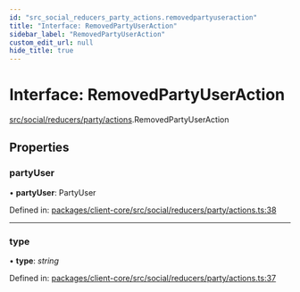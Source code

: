 ```yaml
---
id: "src_social_reducers_party_actions.removedpartyuseraction"
title: "Interface: RemovedPartyUserAction"
sidebar_label: "RemovedPartyUserAction"
custom_edit_url: null
hide_title: true
---
```


# Interface: RemovedPartyUserAction

[src/social/reducers/party/actions](../modules/src_social_reducers_party_actions.md).RemovedPartyUserAction

## Properties

### partyUser

• **partyUser**: PartyUser

Defined in: [packages/client-core/src/social/reducers/party/actions.ts:38](https://github.com/xr3ngine/xr3ngine/blob/65dfcf39a/packages/client-core/src/social/reducers/party/actions.ts#L38)

___

### type

• **type**: *string*

Defined in: [packages/client-core/src/social/reducers/party/actions.ts:37](https://github.com/xr3ngine/xr3ngine/blob/65dfcf39a/packages/client-core/src/social/reducers/party/actions.ts#L37)
